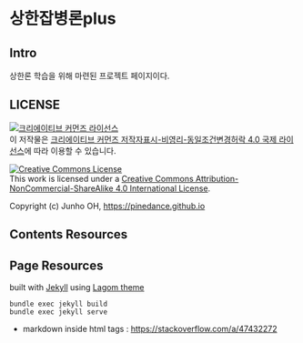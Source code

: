 # 상한잡병론plus

## Intro

상한론 학습을 위해 마련된 프로젝트 페이지이다.


## LICENSE


<a rel="license" href="http://creativecommons.org/licenses/by-nc-sa/4.0/"><img alt="크리에이티브 커먼즈 라이선스" style="border-width:0" src="https://i.creativecommons.org/l/by-nc-sa/4.0/80x15.png" /></a><br />이 저작물은 <a rel="license" href="http://creativecommons.org/licenses/by-nc-sa/4.0/">크리에이티브 커먼즈 저작자표시-비영리-동일조건변경허락 4.0 국제 라이선스</a>에 따라 이용할 수 있습니다.

<a rel="license" href="http://creativecommons.org/licenses/by-nc-sa/4.0/"><img alt="Creative Commons License" style="border-width:0" src="https://i.creativecommons.org/l/by-nc-sa/4.0/80x15.png" /></a><br />This work is licensed under a <a rel="license" href="http://creativecommons.org/licenses/by-nc-sa/4.0/">Creative Commons Attribution-NonCommercial-ShareAlike 4.0 International License</a>.

Copyright (c) Junho OH, https://pinedance.github.io


## Contents Resources


## Page Resources

built with <a href="http://jekyllrb.com/">Jekyll</a> using <a href="https://github.com/swanson/lagom">Lagom theme</a>

```
bundle exec jekyll build
bundle exec jekyll serve
```

* markdown inside html tags : https://stackoverflow.com/a/47432272
